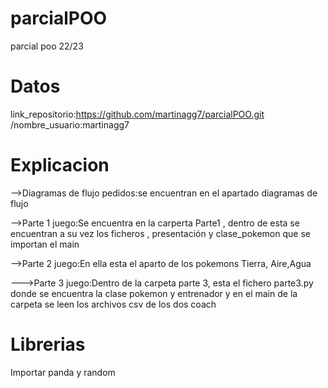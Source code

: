 # parcialPOO
parcial poo 22/23
# Datos
link_repositorio:https://github.com/martinagg7/parcialPOO.git /nombre_usuario:martinagg7
# Explicacion 

-->Diagramas de flujo pedidos:se encuentran en el apartado diagramas de flujo

-->Parte 1 juego:Se encuentra en la carperta Parte1 , dentro de esta se encuentran a su vez los ficheros , presentación y clase_pokemon que se importan el main

-->Parte 2 juego:En ella esta el aparto de los pokemons Tierra, Aire,Agua

--->Parte 3 juego:Dentro de la carpeta parte 3, esta el fichero parte3.py donde se encuentra la clase pokemon y entrenador y en el main de la carpeta se leen los archivos csv de los dos coach

# Librerias 
Importar panda y random
